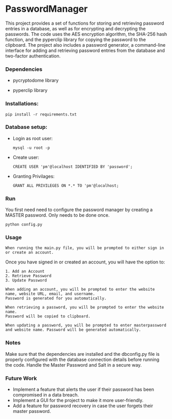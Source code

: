 # PasswordManager
This project provides a set of functions for storing and retrieving password entries in a database, as well as for encrypting and decrypting the passwords. The code uses the AES encryption algorithm, the SHA-256 hash function, and the pyperclip library for copying the password to the clipboard. The project also includes a password generator, a command-line interface for adding and retrieving password entries from the database and two-factor authentication.

### Dependencies
* pycryptodome library

* pyperclip library

### Installations:

```pip install -r requirements.txt```


### Database setup:
* Login as root user:

    ```mysql -u root -p```

* Create user:

    ```CREATE USER 'pm'@localhost IDENTIFIED BY 'password';```

* Granting Privilages:

    ```GRANT ALL PRIVILEGES ON *.* TO 'pm'@localhost;```

### Run

You first need need to configure the password manager by creating a MASTER password. Only needs to be done once.

```python config.py```



### Usage

``` 
When running the main.py file, you will be prompted to either sign in or create an account. 
```
Once you have signed in or created an account, you will have the option to:
```
1. Add an Account
2. Retrieve Password
3. Update Password
```
```
When adding an account, you will be prompted to enter the website name, website URL, email, and username. 
Password is generated for you automatically.

When retrieving a password, you will be prompted to enter the website name. 
Password will be copied to clipboard.

When updating a password, you will be prompted to enter masterpassword and website name. Password will be generated automatically.
```
  

### Notes
Make sure that the dependencies are installed and the dbconfig.py file is properly configured with the database connection details before running the code.
Handle the Master Password and Salt in a secure way.

### Future Work

* Implement a feature that alerts the user if their password has been compromised in a data breach.
* Implement a GUI for the project to make it more user-friendly.
* Add a feature for password recovery in case the user forgets their master password.


